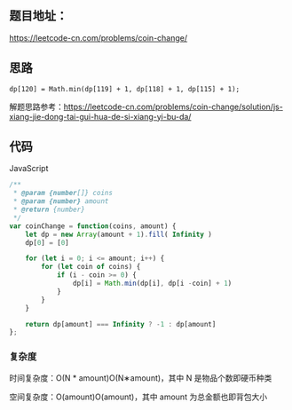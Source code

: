 ## 题目地址：

https://leetcode-cn.com/problems/coin-change/



## 思路

`dp[120] = Math.min(dp[119] + 1, dp[118] + 1, dp[115] + 1);`

解题思路参考：https://leetcode-cn.com/problems/coin-change/solution/js-xiang-jie-dong-tai-gui-hua-de-si-xiang-yi-bu-da/



## 代码

JavaScript

```javascript
/**
 * @param {number[]} coins
 * @param {number} amount
 * @return {number}
 */
var coinChange = function(coins, amount) {
    let dp = new Array(amount + 1).fill( Infinity )
    dp[0] = [0]

    for (let i = 0; i <= amount; i++) {
        for (let coin of coins) {
            if (i - coin >= 0) {
                dp[i] = Math.min(dp[i], dp[i -coin] + 1)
            }
        }
    }

    return dp[amount] === Infinity ? -1 : dp[amount]
};
```



### 复杂度

时间复杂度：O(N * amount)O(N∗amount)，其中 N 是物品个数即硬币种类

空间复杂度：O(amount)O(amount)，其中 amount 为总金额也即背包大小